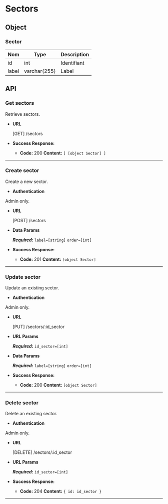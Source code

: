 # Sectors

## Object

### Sector

**Nom**               | **Type**      | **Description** 
----------------------|-------------  |-------------------
id                    | int           | Identifiant
label                 | varchar(255)  | Label

## API

### Get sectors

 Retrieve sectors.

* **URL**

  [GET] /sectors

* **Success Response:**

  * **Code:** 200
    **Content:** `[ [object Sector] ]`

---

### Create sector

 Create a new sector.

* **Authentication**

Admin only.

* **URL**

  [POST] /sectors

* **Data Params**

  ***Required:***
   `label=[string]`
   `order=[int]`

* **Success Response:**

  * **Code:** 201
    **Content:** `[object Sector]`

---

### Update sector

 Update an existing sector.

* **Authentication**

Admin only.

* **URL**

  [PUT] /sectors/:id_sector

*  **URL Params**

   ***Required:***
   `id_sector=[int]`

* **Data Params**

  ***Required:***
   `label=[string]`
   `order=[int]`

* **Success Response:**

  * **Code:** 200
    **Content:** `[object Sector]`

---

### Delete sector

 Delete an existing sector.

* **Authentication**

Admin only.

* **URL**

  [DELETE] /sectors/:id_sector

*  **URL Params**

   ***Required:***
   `id_sector=[int]`

* **Success Response:**

  * **Code:** 204 
    **Content:** `{ id: id_sector }`

---